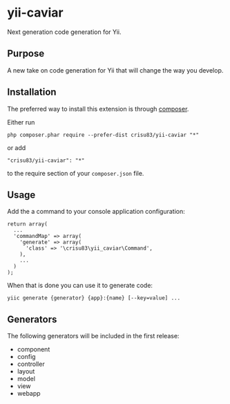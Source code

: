 yii-caviar
==========

Next generation code generation for Yii.

Purpose
-------

A new take on code generation for Yii that will change the way you develop.

Installation
------------

The preferred way to install this extension is through [composer](http://getcomposer.org/download/).

Either run

```
php composer.phar require --prefer-dist crisu83/yii-caviar "*"
```

or add

```
"crisu83/yii-caviar": "*"
```

to the require section of your `composer.json` file.

Usage
-----

Add the a command to your console application configuration:

```
return array(
  ...
  'commandMap' => array(
    'generate' => array(
      'class' => '\crisu83\yii_caviar\Command',
    ),
    ...
  )
);
```

When that is done you can use it to generate code:

```
yiic generate {generator} {app}:{name} [--key=value] ...
```

Generators
----------

The following generators will be included in the first release:

- component
- config
- controller
- layout
- model
- view
- webapp
